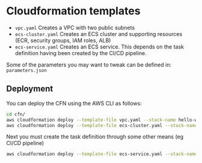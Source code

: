 # Cloudformation templates

- `vpc.yaml` Creates a VPC with two public subnets
- `ecs-cluster.yaml` Creates an ECS cluster and supporting resources (ECR, security groups, IAM roles, ALB)
- `ecs-service.yaml` Creates an ECS service. This depends on the task definition having been created by the CI/CD pipeline.

Some of the parameters you may want to tweak can be defined in: `parameters.json`

## Deployment

You can deploy the CFN using the AWS CLI as follows:

```bash
cd cfn/
aws cloudformation deploy --template-file vpc.yaml --stack-name hello-world-vpc --parameter-overrides file://parameters.json
aws cloudformation deploy --template-file ecs-cluster.yaml --stack-name hello-world-ecs-cluster --parameter-overrides file://parameters.json --capabilities CAPABILITY_NAMED_IAM
```

Next you must create the task definition through some other means (eg CI/CD pipeline)

```bash
aws cloudformation deploy --template-file ecs-service.yaml --stack-name hello-world-ecs-service --parameter-overrides file://parameters.json
```
